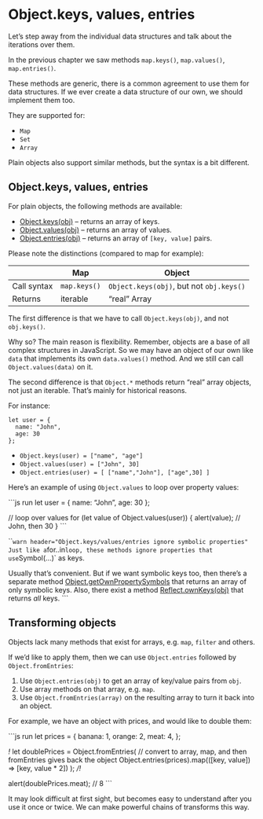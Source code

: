 # Object.keys, values, entries

Let’s step away from the individual data structures and talk about the iterations over them.

In the previous chapter we saw methods `map.keys()`, `map.values()`, `map.entries()`.

These methods are generic, there is a common agreement to use them for data structures. If we ever create a data structure of our own, we should implement them too.

They are supported for:

- `Map`
- `Set`
- `Array`

Plain objects also support similar methods, but the syntax is a bit different.

## Object.keys, values, entries

For plain objects, the following methods are available:

- [Object.keys(obj)](mdn:js/Object/keys) – returns an array of keys.
- [Object.values(obj)](mdn:js/Object/values) – returns an array of values.
- [Object.entries(obj)](mdn:js/Object/entries) – returns an array of `[key, value]` pairs.

Please note the distinctions (compared to map for example):

<table><thead><tr class="header"><th></th><th>Map</th><th>Object</th></tr></thead><tbody><tr class="odd"><td>Call syntax</td><td><code>map.keys()</code></td><td><code>Object.keys(obj)</code>, but not <code>obj.keys()</code></td></tr><tr class="even"><td>Returns</td><td>iterable</td><td>“real” Array</td></tr></tbody></table>

The first difference is that we have to call `Object.keys(obj)`, and not `obj.keys()`.

Why so? The main reason is flexibility. Remember, objects are a base of all complex structures in JavaScript. So we may have an object of our own like `data` that implements its own `data.values()` method. And we still can call `Object.values(data)` on it.

The second difference is that `Object.*` methods return “real” array objects, not just an iterable. That’s mainly for historical reasons.

For instance:

    let user = {
      name: "John",
      age: 30
    };

- `Object.keys(user) = ["name", "age"]`
- `Object.values(user) = ["John", 30]`
- `Object.entries(user) = [ ["name","John"], ["age",30] ]`

Here’s an example of using `Object.values` to loop over property values:

\`\`\`js run let user = { name: “John”, age: 30 };

// loop over values for (let value of Object.values(user)) { alert(value); // John, then 30 } \`\`\`

\`\``warn header="Object.keys/values/entries ignore symbolic properties" Just like a`for..in`loop, these methods ignore properties that use`Symbol(…)\` as keys.

Usually that’s convenient. But if we want symbolic keys too, then there’s a separate method [Object.getOwnPropertySymbols](mdn:js/Object/getOwnPropertySymbols) that returns an array of only symbolic keys. Also, there exist a method [Reflect.ownKeys(obj)](mdn:js/Reflect/ownKeys) that returns _all_ keys. \`\`\`

## Transforming objects

Objects lack many methods that exist for arrays, e.g. `map`, `filter` and others.

If we’d like to apply them, then we can use `Object.entries` followed by `Object.fromEntries`:

1.  Use `Object.entries(obj)` to get an array of key/value pairs from `obj`.
2.  Use array methods on that array, e.g. `map`.
3.  Use `Object.fromEntries(array)` on the resulting array to turn it back into an object.

For example, we have an object with prices, and would like to double them:

\`\`\`js run let prices = { banana: 1, orange: 2, meat: 4, };

_!_ let doublePrices = Object.fromEntries( // convert to array, map, and then fromEntries gives back the object Object.entries(prices).map((\[key, value\]) =&gt; \[key, value \* 2\]) ); _/!_

alert(doublePrices.meat); // 8 \`\`\`

It may look difficult at first sight, but becomes easy to understand after you use it once or twice. We can make powerful chains of transforms this way.
